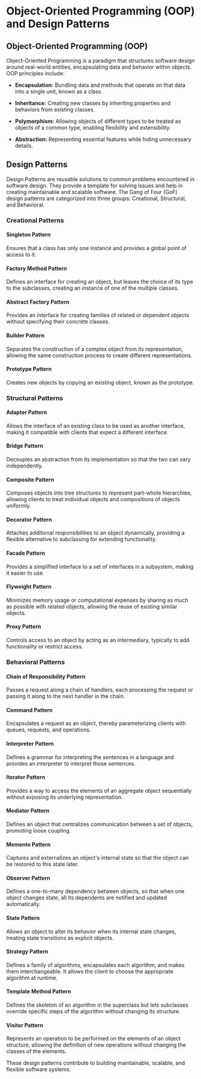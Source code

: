 # Object-Oriented Programming (OOP) and Design Patterns

## Object-Oriented Programming (OOP)

Object-Oriented Programming is a paradigm that structures software design around real-world entities, encapsulating data and behavior within objects. OOP principles include:

- **Encapsulation:** Bundling data and methods that operate on that data into a single unit, known as a class.

- **Inheritance:** Creating new classes by inheriting properties and behaviors from existing classes.

- **Polymorphism:** Allowing objects of different types to be treated as objects of a common type, enabling flexibility and extensibility.

- **Abstraction:** Representing essential features while hiding unnecessary details.

## Design Patterns

Design Patterns are reusable solutions to common problems encountered in software design. They provide a template for solving issues and help in creating maintainable and scalable software. The Gang of Four (GoF) design patterns are categorized into three groups: Creational, Structural, and Behavioral.

### Creational Patterns

#### Singleton Pattern

Ensures that a class has only one instance and provides a global point of access to it.

#### Factory Method Pattern

Defines an interface for creating an object, but leaves the choice of its type to the subclasses, creating an instance of one of the multiple classes.

#### Abstract Factory Pattern

Provides an interface for creating families of related or dependent objects without specifying their concrete classes.

#### Builder Pattern

Separates the construction of a complex object from its representation, allowing the same construction process to create different representations.

#### Prototype Pattern

Creates new objects by copying an existing object, known as the prototype.

### Structural Patterns

#### Adapter Pattern

Allows the interface of an existing class to be used as another interface, making it compatible with clients that expect a different interface.

#### Bridge Pattern

Decouples an abstraction from its implementation so that the two can vary independently.

#### Composite Pattern

Composes objects into tree structures to represent part-whole hierarchies, allowing clients to treat individual objects and compositions of objects uniformly.

#### Decorator Pattern

Attaches additional responsibilities to an object dynamically, providing a flexible alternative to subclassing for extending functionality.

#### Facade Pattern

Provides a simplified interface to a set of interfaces in a subsystem, making it easier to use.

#### Flyweight Pattern

Minimizes memory usage or computational expenses by sharing as much as possible with related objects, allowing the reuse of existing similar objects.

#### Proxy Pattern

Controls access to an object by acting as an intermediary, typically to add functionality or restrict access.

### Behavioral Patterns

#### Chain of Responsibility Pattern

Passes a request along a chain of handlers, each processing the request or passing it along to the next handler in the chain.

#### Command Pattern

Encapsulates a request as an object, thereby parameterizing clients with queues, requests, and operations.

#### Interpreter Pattern

Defines a grammar for interpreting the sentences in a language and provides an interpreter to interpret those sentences.

#### Iterator Pattern

Provides a way to access the elements of an aggregate object sequentially without exposing its underlying representation.

#### Mediator Pattern

Defines an object that centralizes communication between a set of objects, promoting loose coupling.

#### Memento Pattern

Captures and externalizes an object's internal state so that the object can be restored to this state later.

#### Observer Pattern

Defines a one-to-many dependency between objects, so that when one object changes state, all its dependents are notified and updated automatically.

#### State Pattern

Allows an object to alter its behavior when its internal state changes, treating state transitions as explicit objects.

#### Strategy Pattern

Defines a family of algorithms, encapsulates each algorithm, and makes them interchangeable. It allows the client to choose the appropriate algorithm at runtime.

#### Template Method Pattern

Defines the skeleton of an algorithm in the superclass but lets subclasses override specific steps of the algorithm without changing its structure.

#### Visitor Pattern

Represents an operation to be performed on the elements of an object structure, allowing the definition of new operations without changing the classes of the elements.

These design patterns contribute to building maintainable, scalable, and flexible software systems.
